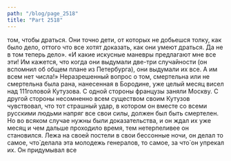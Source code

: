```yaml
---
path: "/blog/page_2518"
title: "Part 2518"
---
```


 том, чтобы драться. Они точно дети, от которых не добьешся толку, как было дело, оттого что все хотят доказать, как они умеют драться. Да не в том теперь дело».
«И какие искусные маневры предлагают мне все эти! Им кажется, что когда они выдумали две-три случайности (он вспомнил об общем плане из Петербурга), они выдумали их все. А им всем нет числа!»
Неразрешенный вопрос о том, смертельна или не смертельна была рана, нанесенная в Бородине, уже целый месяц висел над 111головой Кутузова. С одной стороны французы заняли Москву. С другой стороны несомненно всем существом своим Кутузов чувствовал, что тот страшный удар, в котором он вместе со всеми русскими людьми напряг все свои силы, должен был быть смертелен. Но во всяком случае нужны были доказательства, и он ждал их уже месяц и чем дальше проходило время, тем нетерпеливее он становился. Лежа на своей постели в свои бессонные ночи, он делал то самое, что̀ делала эта молодежь генералов, то самое, за что̀ он упрекал их. Он придумывал все
